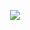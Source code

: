  <p align = "center"> <img src = https://lh4.googleusercontent.com/5lHrI30f-akybP8u0R19JK9lbgUBneRfzy-s-p0kz-VteDdK8ZhbBjCbfqkcsFqpFiIXpRT0_uXl8x-9eMlJGeY> </p>
